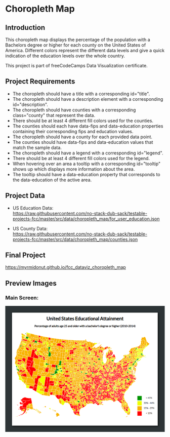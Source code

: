# Choropleth Map

## Introduction
This choropleth map displays the percentage of the population with a Bachelors degree or higher for each county on the United States of America. Different colors represent the different data levels and give a quick indication of the education levels over the whole country.

This project is part of freeCodeCamps Data Visualization certificate.

## Project Requirements
* The choropleth should have a title with a corresponding id="title".
* The choropleth should have a description element with a corresponding id="description".
* The choropleth should have counties with a corresponding class="county" that represent the data.
* There should be at least 4 different fill colors used for the counties.
* The counties should each have data-fips and data-education properties containing their corresponding fips and education values.
* The choropleth should have a county for each provided data point.
* The counties should have data-fips and data-education values that match the sample data.
* The choropleth should have a legend with a corresponding id="legend".
* There should be at least 4 different fill colors used for the legend.
* When hovering over an area a tooltip with a corresponding id="tooltip" shows up which displays more information about the area.
* The tooltip should have a data-education property that corresponds to the data-education of the active area.

## Project Data
* US Education Data:  
https://raw.githubusercontent.com/no-stack-dub-sack/testable-projects-fcc/master/src/data/choropleth_map/for_user_education.json

* US County Data:  
https://raw.githubusercontent.com/no-stack-dub-sack/testable-projects-fcc/master/src/data/choropleth_map/counties.json

## Final Project
https://myrmidonut.github.io/fcc_dataviz_choropleth_map

## Preview Images
### Main Screen:
![Choropleth Map](readme_images/choropleth.png)
